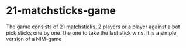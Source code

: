 # 21-matchsticks-game
 The game consists of 21 matchsticks. 2 players or a player against a bot pick sticks one by one. the one to take the last stick wins. it is a simple version of a NIM-game
